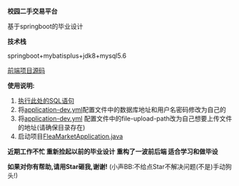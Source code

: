 **校园二手交易平台**

基于springboot的毕业设计

**技术栈**

springboot+mybatisplus+jdk8+mysql5.6

[前端项目源码](https://gitee.com/zhuliyou/campu)

**使用说明:**

1. [执行此处的SQL语句](https://gitee.com/I5pyx55CG5ri4/FleaMarket/blob/main/src/main/resources/db/face.sql)
2. 将[application-dev.yml](src%2Fmain%2Fresources%2Fapplication-dev.yml)配置文件中的数据库地址和用户名密码修改为自己的
3. 将[application-dev.yml](src%2Fmain%2Fresources%2Fapplication-dev.yml)
   配置文件中的file-upload-path改为自己想要上传文件的地址(请确保目录存在)
4. 启动项目[FleaMarketApplication.java](src%2Fmain%2Fjava%2Fcom%2Ffleamarket%2FFleaMarketApplication.java)


**近期工作不忙 重新捡起以前的毕业设计 重构了一波前后端 适合学习和做毕设**

**如果对你有帮助,请用Star砸我,谢谢!** (小声BB:不给点Star不解决问题(不是)手动狗头!)

